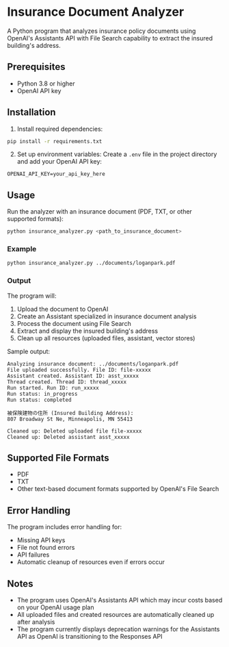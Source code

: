 
# Insurance Document Analyzer

A Python program that analyzes insurance policy documents using OpenAI's Assistants API with File Search capability to extract the insured building's address.

## Prerequisites

- Python 3.8 or higher
- OpenAI API key

## Installation

1. Install required dependencies:
```bash
pip install -r requirements.txt
```

2. Set up environment variables:
Create a `.env` file in the project directory and add your OpenAI API key:
```
OPENAI_API_KEY=your_api_key_here
```

## Usage

Run the analyzer with an insurance document (PDF, TXT, or other supported formats):

```bash
python insurance_analyzer.py <path_to_insurance_document>
```

### Example

```bash
python insurance_analyzer.py ../documents/loganpark.pdf
```

### Output

The program will:
1. Upload the document to OpenAI
2. Create an Assistant specialized in insurance document analysis
3. Process the document using File Search
4. Extract and display the insured building's address
5. Clean up all resources (uploaded files, assistant, vector stores)

Sample output:
```
Analyzing insurance document: ../documents/loganpark.pdf
File uploaded successfully. File ID: file-xxxxx
Assistant created. Assistant ID: asst_xxxxx
Thread created. Thread ID: thread_xxxxx
Run started. Run ID: run_xxxxx
Run status: in_progress
Run status: completed

被保険建物の住所 (Insured Building Address):
807 Broadway St Ne, Minneapolis, MN 55413

Cleaned up: Deleted uploaded file file-xxxxx
Cleaned up: Deleted assistant asst_xxxxx
```

## Supported File Formats

- PDF
- TXT
- Other text-based document formats supported by OpenAI's File Search

## Error Handling

The program includes error handling for:
- Missing API keys
- File not found errors
- API failures
- Automatic cleanup of resources even if errors occur

## Notes

- The program uses OpenAI's Assistants API which may incur costs based on your OpenAI usage plan
- All uploaded files and created resources are automatically cleaned up after analysis
- The program currently displays deprecation warnings for the Assistants API as OpenAI is transitioning to the Responses API
